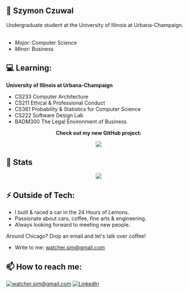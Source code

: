 <h2>👋 Szymon Czuwal</h2>
Undergraduate student at the University of Illinois at Urbana-Champaign.<br>
<br>

- <i>Major:</i> Computer Science
- <i>Minor:</i> Business

<h2>💻 Learning:</h2>

__University of Illinois at Urbana-Champaign__

- CS233 Computer Architecture
- CS211 Ethical & Professional Conduct
- CS361 Probability & Statistics for Computer Science
- CS222 Software Design Lab
- BADM300 The Legal Environment of Business



<p align="center">
  <b>Check out my new GitHub project:</b>
</p>


<div>
    <p align="center">
      <a href="https://github-readme-stats.vercel.app/api/pin/?username=Watcher-S&repo=ChessCommand&theme=solarized-light">
        <img align="center" src="https://github-readme-stats.vercel.app/api/pin/?username=Watcher-S&repo=ChessCommand&theme=solarized-light" />
      </a>
    </p>
</div>



<h2>👀 Stats</h2>


<div>
    <p align="center">
      <a href="https://github-readme-stats.vercel.app/api?username=Watcher-S&theme=solarized-light&show_icons=true">
        <img align="center" src="https://github-readme-stats.vercel.app/api?username=Watcher-S&theme=solarized-light&show_icons=true" />
      </a>
    </p>
</div>



<h2>⚡ Outside of Tech:</h2>

- I built & raced a car in the 24 Hours of Lemons.<br>
- Passionate about cars, coffee, fine arts & engineering.<br>
- Always looking forward to meeting new people.<br>

Around Chicago?
Drop an email and let's talk over coffee!
 
- Write to me: [watcher.sim@gmail.com](mailto:watcher.sim@gmail.com)

<h2>📫 How to reach me:</h2>

<a href="mailto:watcher.sim@gmail.com">![watcher.sim@gmail.com](https://img.shields.io/badge/Gmail-D14836?style=for-the-badge&logo=gmail&logoColor=white)</a> 
<a href="https://www.linkedin.com/in/szymon-czuwal-725537280/">![LinkedIn](https://img.shields.io/badge/LinkedIn-0077B5?style=for-the-badge&logo=linkedin&logoColor=white)</a>
